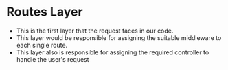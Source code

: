 # Routes Layer
- This is the first layer that the request faces in our code.
- This layer would be responsible for assigning the suitable middleware to each single route.
- This layer also is responsible for assigning the required controller to handle the user's request